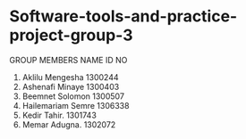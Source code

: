 # Software-tools-and-practice-project-group-3
GROUP MEMBERS
NAME                             ID NO
1. Aklilu Mengesha              1300244
2. Ashenafi  Minaye             1300403
3. Beemnet Solomon              1300507
4. Hailemariam Semre            1306338
5. Kedir Tahir.                 1301743
6. Memar Adugna.                1302072

